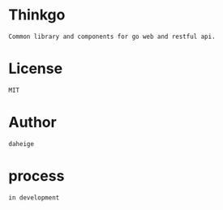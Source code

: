 # Thinkgo
    Common library and components for go web and restful api.
# License
    MIT
# Author
    daheige
# process
    in development
